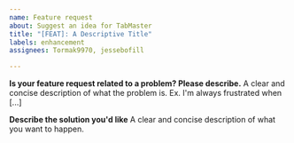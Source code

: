 ```yaml
---
name: Feature request
about: Suggest an idea for TabMaster
title: "[FEAT]: A Descriptive Title"
labels: enhancement
assignees: Tormak9970, jessebofill

---
```


**Is your feature request related to a problem? Please describe.**
A clear and concise description of what the problem is. Ex. I'm always frustrated when [...]

**Describe the solution you'd like**
A clear and concise description of what you want to happen.

